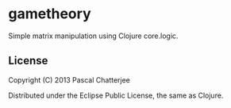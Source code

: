 # gametheory

Simple matrix manipulation using Clojure core.logic.

## License

Copyright (C) 2013 Pascal Chatterjee

Distributed under the Eclipse Public License, the same as Clojure.
